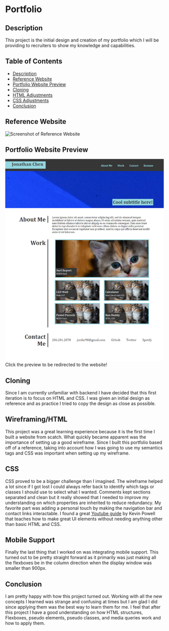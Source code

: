 # Portfolio

## Description
This project is the initial design and creation of my portfolio which I will be providing to recruiters to show my knowledge and capabilities. 


## Table of Contents
- [Description](#description)
- [Reference Website](#reference-website)
- [Portfolio Website Preview](#portfolio-website-preview)
- [Cloning](#cloning)
- [HTML Adjustments](#Wireframing/HTML)
- [CSS Adjustments](#css)
- [Conclusion](#conclusion)

## Reference Website ##
![Screenshot of Reference Website](assets/targetpreview.png)

## Portfolio Website Preview
[![Screenshot of Portfolio Website](assets/websitepreview.png)](https://jonathan6.github.io/Portfolio/)
Click the preview to be redirected to the website!

## Cloning
Since I am currently unfamiliar with backend I have decided that this first iteration is to focus on HTML and CSS. I was given an initial design as reference and as practice I tried to copy the design as close as possible.

## Wireframing/HTML
This project was a great learning experience because it is the first time I built a website from scatch. What quickly became apparent was the importance of setting up a good wireframe. Since I built this portfolio based off of a reference, taking into account how I was going to use my semantics tags and CSS was important when setting up my wireframe.

## CSS
CSS proved to be a bigger challenge than I imagined. The wireframe helped a lot since if I got lost I could always refer back to identify which tags or classes I should use to select what I wanted. Comments kept sections separated and clean but it really showed that I needed to improve my understanding on which properties are inherited to reduce redundancy. My favorite part was adding a personal touch by making the navigation bar and contact links interactable. I found a great [Youtube guide](https://youtu.be/FEmysQARWFU) by Kevin Powell that teaches how to make great UI elements without needing anything other than basic HTML and CSS.

## Mobile Support
Finally the last thing that I worked on was integrating mobile support. This turned out to be pretty straight forward as it primarily was just making all the flexboxes be in the column direction when the display window was smaller than 900px. 

## Conclusion
I am pretty happy with how this project turned out. Working with all the new concepts I learned was strange and confusing at times but I am glad I did since applying them was the best way to learn them for me. I feel that after this project I have a good understanding on how HTML structures, Flexboxes, pseudo elements, pseudo classes, and media queries work and how to apply them.